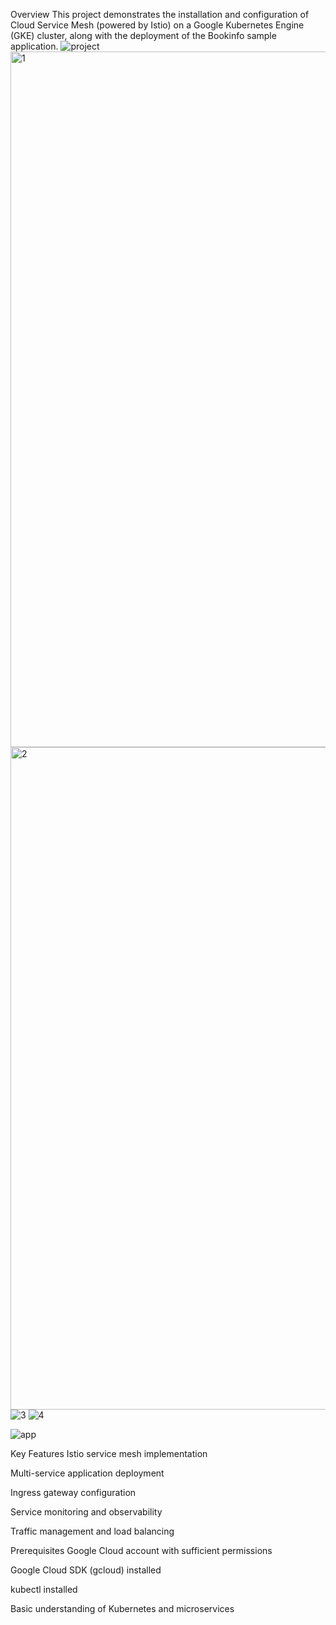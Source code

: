 Overview
This project demonstrates the installation and configuration of Cloud Service Mesh (powered by Istio) on a Google Kubernetes Engine (GKE) cluster, along with the deployment of the Bookinfo sample application.
![project](https://github.com/user-attachments/assets/e898ca2c-6850-4cd9-bd18-944c88f42941)
<img width="1113" alt="1" src="https://github.com/user-attachments/assets/83b5ea39-f83d-4df0-9e4e-e513378eab53" />
<img width="1060" alt="2" src="https://github.com/user-attachments/assets/da9a42ed-6033-413c-8b9d-7c7a9723e667" />
![3](https://github.com/user-attachments/assets/c1955949-021b-4958-9107-c0fb798ecf02)
![4](https://github.com/user-attachments/assets/67e8d71d-1ebd-40d4-b717-89e2b957ea39)

![app](https://github.com/user-attachments/assets/706786e8-7b72-4aaa-8fbb-e2152886fc0b)


 
Key Features
Istio service mesh implementation

Multi-service application deployment

Ingress gateway configuration

Service monitoring and observability

Traffic management and load balancing

Prerequisites
Google Cloud account with sufficient permissions

Google Cloud SDK (gcloud) installed

kubectl installed

Basic understanding of Kubernetes and microservices

